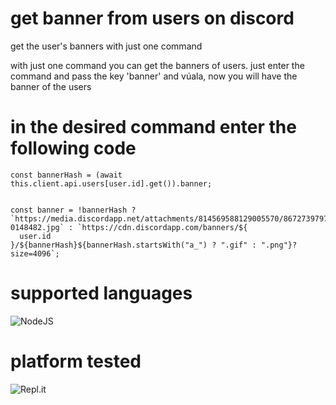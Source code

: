 # get banner from users on discord
get the user's banners with just one command

with just one command you can get the banners of users. just enter the command and pass the key 'banner' and vúala, now you will have the banner of the users

<h1>in the desired command enter the following code</h1>

    const bannerHash = (await this.client.api.users[user.id].get()).banner;

    
    const banner = !bannerHash ? `https://media.discordapp.net/attachments/814569588129005570/867273979760738314/Screenshot_20210721-0148482.jpg` : `https://cdn.discordapp.com/banners/${
      user.id
    }/${bannerHash}${bannerHash.startsWith("a_") ? ".gif" : ".png"}?size=4096`; 
<h1>supported languages</h1>
<img alt="NodeJS" src="https://img.shields.io/badge/node.js-%2343853D.svg?style=for-the-badge&logo=node.js&logoColor=white"/>
<h1>platform tested</h1>
<img alt="Repl.it" src="https://img.shields.io/badge/Repl.it-%230D101E.svg?style=for-the-badge&logo=Replit&logoColor=white"/> 
